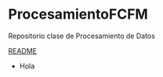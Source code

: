 # ProcesamientoFCFM
Repositorio clase de Procesamiento de Datos

[README](https://github.com/ferbarajas/ProcesamientoFCFM/blob/main/README.md)
* Hola
